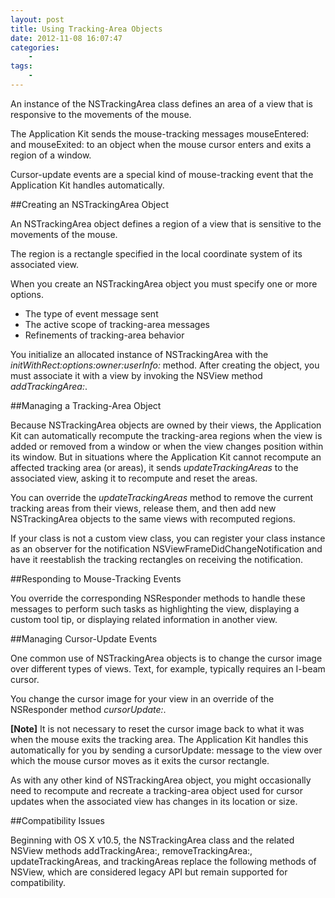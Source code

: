 ```yaml
--- 
layout: post
title: Using Tracking-Area Objects
date: 2012-11-08 16:07:47
categories:
    - 
tags:
    -
---
```



An instance of the NSTrackingArea class defines an area of a view that is responsive to the movements of the mouse.

The Application Kit sends the mouse-tracking messages mouseEntered: and mouseExited: to an object when the mouse cursor enters and exits a region of a window.

Cursor-update events are a special kind of mouse-tracking event that the Application Kit handles automatically.


##Creating an NSTrackingArea Object

An NSTrackingArea object defines a region of a view that is sensitive to the movements of the mouse.

The region is a rectangle specified in the local coordinate system of its associated view. 

When you create an NSTrackingArea object you must specify one or more options. 

* The type of event message sent
* The active scope of tracking-area messages
* Refinements of tracking-area behavior

You initialize an allocated instance of NSTrackingArea with the *initWithRect:options:owner:userInfo:* method. After creating the object, you must associate it with a view by invoking the NSView method *addTrackingArea:*. 


##Managing a Tracking-Area Object

Because NSTrackingArea objects are owned by their views, the Application Kit can automatically recompute the tracking-area regions when the view is added or removed from a window or when the view changes position within its window. But in situations where the Application Kit cannot recompute an affected tracking area (or areas), it sends *updateTrackingAreas* to the associated view, asking it to recompute and reset the areas.

You can override the *updateTrackingAreas* method to remove the current tracking areas from their views, release them, and then add new NSTrackingArea objects to the same views with recomputed regions.

If your class is not a custom view class, you can register your class instance as an observer for the notification NSViewFrameDidChangeNotification and have it reestablish the tracking rectangles on receiving the notification.


##Responding to Mouse-Tracking Events

You override the corresponding NSResponder methods to handle these messages to perform such tasks as highlighting the view, displaying a custom tool tip, or displaying related information in another view.


##Managing Cursor-Update Events

One common use of NSTrackingArea objects is to change the cursor image over different types of views. Text, for example, typically requires an I-beam cursor. 

You change the cursor image for your view in an override of the NSResponder method *cursorUpdate:*.

**[Note]** It is not necessary to reset the cursor image back to what it was when the mouse exits the tracking area. The Application Kit handles this automatically for you by sending a cursorUpdate: message to the view over which the mouse cursor moves as it exits the cursor rectangle. 

As with any other kind of NSTrackingArea object, you might occasionally need to recompute and recreate a tracking-area object used for cursor updates when the associated view has changes in its location or size.


##Compatibility Issues

Beginning with OS X v10.5, the NSTrackingArea class and the related NSView methods addTrackingArea:, removeTrackingArea:, updateTrackingAreas, and trackingAreas replace the following methods of NSView, which are considered legacy API but remain supported for compatibility.
